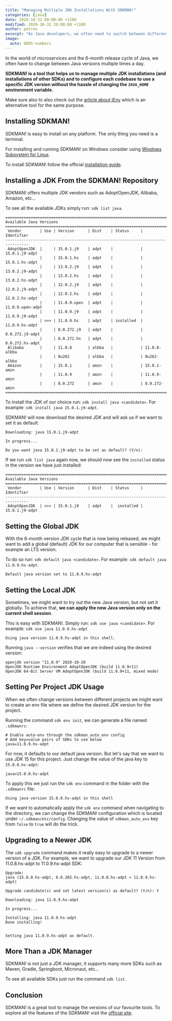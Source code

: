 ```yaml
---
title: "Managing Multiple JDK Installations With SDKMAN!"
categories: [java]
date: 2020-10-31 00:00:00 +1100
modified: 2020-10-31 20:00:00 +1100
author: petros
excerpt: "As Java developers, we often need to switch between different versions of the JDK for different projects. SDKMAN! makes this easy."
image:
  auto: 0085-numbers
---
```


In the world of microservices and the 6-month release cycle of Java, we often have to change between Java versions multiple times a day.

**SDKMAN! is a tool that helps us to manage multiple JDK installations (and installations of other SDKs) and to configure each codebase to use a specific JDK version without the hassle of changing the `JAVA_HOME` environment variable.**

Make sure also to also check out the [article about jEnv](/manage-jdks-with-jenv/) which is an alternative tool for the same purpose.

## Installing SDKMAN!

SDKMAN! is easy to install on any platform. The only thing you need is a terminal.

For installing and running SDKMAN! on Windows consider using [Windows Subsystem for Linux](https://docs.microsoft.com/en-us/windows/wsl/install-win10).

To install SDKMAN! follow the official [installation guide](https://sdkman.io/install).

## Installing a JDK From the SDKMAN! Repository

SDKMAN! offers multiple JDK vendors such as AdoptOpenJDK, Alibaba, Amazon, etc...

To see all the available JDKs simply run: `sdk list java`.

```text
================================================================================
Available Java Versions
================================================================================
 Vendor        | Use | Version      | Dist    | Status     | Identifier
--------------------------------------------------------------------------------
 AdoptOpenJDK  |     | 15.0.1.j9    | adpt    |            | 15.0.1.j9-adpt
               |     | 15.0.1.hs    | adpt    |            | 15.0.1.hs-adpt
               |     | 13.0.2.j9    | adpt    |            | 13.0.2.j9-adpt
               |     | 13.0.2.hs    | adpt    |            | 13.0.2.hs-adpt
               |     | 12.0.2.j9    | adpt    |            | 12.0.2.j9-adpt
               |     | 12.0.2.hs    | adpt    |            | 12.0.2.hs-adpt
               |     | 11.0.9.open  | adpt    |            | 11.0.9.open-adpt
               |     | 11.0.9.j9    | adpt    |            | 11.0.9.j9-adpt
               | >>> | 11.0.9.hs    | adpt    | installed  | 11.0.9.hs-adpt
               |     | 8.0.272.j9   | adpt    |            | 8.0.272.j9-adpt
               |     | 8.0.272.hs   | adpt    |            | 8.0.272.hs-adpt
 Alibaba       |     | 11.0.8       | albba   |            | 11.0.8-albba
               |     | 8u262        | albba   |            | 8u262-albba
 Amazon        |     | 15.0.1       | amzn    |            | 15.0.1-amzn
               |     | 11.0.9       | amzn    |            | 11.0.9-amzn
               |     | 8.0.272      | amzn    |            | 8.0.272-amzn
================================================================================
```

To install the JDK of our choice run: `sdk install java <candidate>`. For example: `sdk install java 15.0.1.j9-adpt`.

SDKMAN! will now download the desired JDK and will ask us if we want to set it as default.

```
Downloading: java 15.0.1.j9-adpt

In progress...

Do you want java 15.0.1.j9-adpt to be set as default? (Y/n):
```

If we run `sdk list java` again now, we should now see the `installed` status in the version we have just installed:
```text
================================================================================
Available Java Versions
================================================================================
 Vendor        | Use | Version      | Dist    | Status     | Identifier
--------------------------------------------------------------------------------
 AdoptOpenJDK  | >>> | 15.0.1.j9    | adpt    |  installed | 15.0.1.j9-adpt
```

## Setting the Global JDK

With the 6-month version JDK cycle that is now being released, we might want to add a global (default) JDK for our computer that is sensible - for example an LTS version.

To do so run: `sdk default java <candidate>`. For example: `sdk default java 11.0.9.hs-adpt`.

```text
Default java version set to 11.0.9.hs-adpt
```

## Setting the Local JDK

Sometimes, we might want to try out the new Java version, but not set it globally.
To achieve that, **we can apply the new Java version only on the current shell session**.

This is easy with SDKMAN!. Simply run: `sdk use java <candidate>`. For example: `sdk use java 11.0.9.hs-adpt`

```text
Using java version 11.0.9.hs-adpt in this shell.
```

Running `java --version` verifies that we are indeed using the desired version:
```text
openjdk version "11.0.9" 2020-10-20
OpenJDK Runtime Environment AdoptOpenJDK (build 11.0.9+11)
OpenJDK 64-Bit Server VM AdoptOpenJDK (build 11.0.9+11, mixed mode)
```

## Setting Per Project JDK Usage

When we often change versions between different projects we might want to create an env file where we define the desired JDK version for the project.

Running the command `sdk env init`, we can generate a file named `.sdkmanrc`:

```text
# Enable auto-env through the sdkman_auto_env config
# Add key=value pairs of SDKs to use below
java=11.0.9.hs-adpt
```

For now, it defaults to our default java version. But let's say that we want to use JDK 15 for this project.
Just change the value of the java key to `15.0.0.hs-adpt`:

```text
java=15.0.0.hs-adpt
```

To apply this we just run the `sdk env` command in the folder with the `.sdkmanrc` file:

```
Using java version 15.0.0.hs-adpt in this shell
``` 

If we want to automatically apply the `sdk env` command when navigating to the directory, 
we can change the SDKMAN! configuration which is located under `~/.sdkman/etc/config`. Changing the value of `sdkman_auto_env` key from `false` to `true` will do the trick.

## Upgrading to a Newer JDK

The `sdk upgrade` command makes it really easy to upgrade to a newer version of a JDK. For example, we want to upgrade our JDK 11 Version from 11.0.8.hs-adpt to 11.0.9.hs-adpt SDK:

```text
Upgrade:
java (15.0.0.hs-adpt, 8.0.265.hs-adpt, 11.0.8.hs-adpt < 11.0.9.hs-adpt)

Upgrade candidate(s) and set latest version(s) as default? (Y/n): Y

Downloading: java 11.0.9.hs-adpt

In progress...

Installing: java 11.0.9.hs-adpt
Done installing!


Setting java 11.0.9.hs-adpt as default.
```

## More Than a JDK Manager

SDKMAN! is not just a JDK manager, it supports many more SDKs such as Maven, Gradle, Springboot, Micronaut, etc...

To see all available SDKs just run the command `sdk list`.

## Conclusion

SDKMAN! is a great tool to manage the versions of our favourite tools. To explore all the features of the SDKMAN! visit the [official site](https://sdkman.io/).

